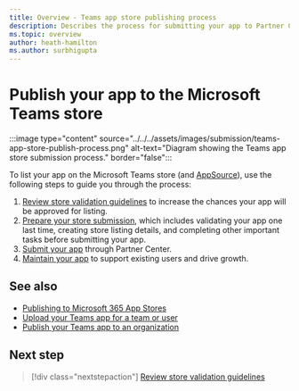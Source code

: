 ```yaml
---
title: Overview - Teams app store publishing process
description: Describes the process for submitting your app to Partner Center and getting ir published to the Microsoft Teams store (and AppSource)
ms.topic: overview
author: heath-hamilton
ms.author: surbhigupta
---
```

# Publish your app to the Microsoft Teams store

:::image type="content" source="../../../assets/images/submission/teams-app-store-publish-process.png" alt-text="Diagram showing the Teams app store submission process." border="false":::

To list your app on the Microsoft Teams store (and [AppSource](https://appsource.microsoft.com)), use the following steps to guide you through the process:

1. [Review store validation guidelines](~/concepts/deploy-and-publish/appsource/prepare/teams-store-validation-guidelines.md) to increase the chances your app will be approved for listing.
1. [Prepare your store submission](~/concepts/deploy-and-publish/appsource/prepare/submission-checklist.md), which includes validating your app one last time, creating store listing details, and completing other important tasks before submitting your app.
1. [Submit your app](https://docs.microsoft.com/office/dev/store/add-in-submission-guide) through Partner Center.
1. [Maintain your app](~/concepts/deploy-and-publish/appsource/post-publish/overview.md) to support existing users and drive growth.

## See also

* [Publishing to Microsoft 365 App Stores](https://docs.microsoft.com/office/dev/store/)
* [Upload your Teams app for a team or user](~/concepts/deploy-and-publish/apps-upload.md)
* [Publish your Teams app to an organization](/MicrosoftTeams/tenant-apps-catalog-teams?toc=/microsoftteams/platform/toc.json&bc=/MicrosoftTeams/breadcrumb/toc.json)

## Next step

> [!div class="nextstepaction"]
> [Review store validation guidelines](~/concepts/deploy-and-publish/appsource/prepare/teams-store-validation-guidelines.md)
